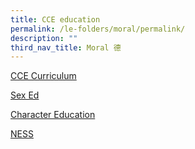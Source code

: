 ```yaml
---
title: CCE education
permalink: /le-folders/moral/permalink/
description: ""
third_nav_title: Moral 德
---
```

[CCE Curriculum](https://poiching.moe.edu.sg/cce-folder/ccecurri)

[Sex Ed](https://poiching.moe.edu.sg/cce-folder/sexed)

[Character Education](https://poiching.moe.edu.sg/cce-folder/charactereducation)

[NESS](https://poiching.moe.edu.sg/cce-folder/ness)